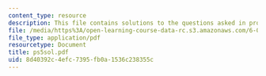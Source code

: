 ```yaml
---
content_type: resource
description: This file contains solutions to the questions asked in problem set 5.
file: /media/https%3A/open-learning-course-data-rc.s3.amazonaws.com/6-042j-mathematics-for-computer-science-fall-2005/8d40392c4efc7395fb0a1536c238355c_ps5sol.pdf
file_type: application/pdf
resourcetype: Document
title: ps5sol.pdf
uid: 8d40392c-4efc-7395-fb0a-1536c238355c
---
```

